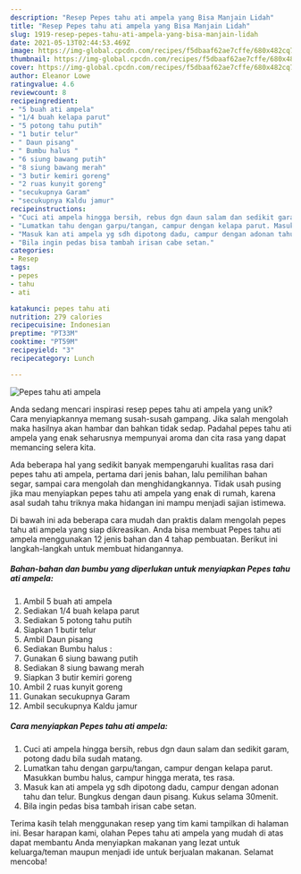 ```yaml
---
description: "Resep Pepes tahu ati ampela yang Bisa Manjain Lidah"
title: "Resep Pepes tahu ati ampela yang Bisa Manjain Lidah"
slug: 1919-resep-pepes-tahu-ati-ampela-yang-bisa-manjain-lidah
date: 2021-05-13T02:44:53.469Z
image: https://img-global.cpcdn.com/recipes/f5dbaaf62ae7cffe/680x482cq70/pepes-tahu-ati-ampela-foto-resep-utama.jpg
thumbnail: https://img-global.cpcdn.com/recipes/f5dbaaf62ae7cffe/680x482cq70/pepes-tahu-ati-ampela-foto-resep-utama.jpg
cover: https://img-global.cpcdn.com/recipes/f5dbaaf62ae7cffe/680x482cq70/pepes-tahu-ati-ampela-foto-resep-utama.jpg
author: Eleanor Lowe
ratingvalue: 4.6
reviewcount: 8
recipeingredient:
- "5 buah ati ampela"
- "1/4 buah kelapa parut"
- "5 potong tahu putih"
- "1 butir telur"
- " Daun pisang"
- " Bumbu halus "
- "6 siung bawang putih"
- "8 siung bawang merah"
- "3 butir kemiri goreng"
- "2 ruas kunyit goreng"
- "secukupnya Garam"
- "secukupnya Kaldu jamur"
recipeinstructions:
- "Cuci ati ampela hingga bersih, rebus dgn daun salam dan sedikit garam, potong dadu bila sudah matang."
- "Lumatkan tahu dengan garpu/tangan, campur dengan kelapa parut. Masukkan bumbu halus, campur hingga merata, tes rasa."
- "Masuk kan ati ampela yg sdh dipotong dadu, campur dengan adonan tahu dan telur. Bungkus dengan daun pisang. Kukus selama 30menit."
- "Bila ingin pedas bisa tambah irisan cabe setan."
categories:
- Resep
tags:
- pepes
- tahu
- ati

katakunci: pepes tahu ati 
nutrition: 279 calories
recipecuisine: Indonesian
preptime: "PT33M"
cooktime: "PT59M"
recipeyield: "3"
recipecategory: Lunch

---
```



![Pepes tahu ati ampela](https://img-global.cpcdn.com/recipes/f5dbaaf62ae7cffe/680x482cq70/pepes-tahu-ati-ampela-foto-resep-utama.jpg)

Anda sedang mencari inspirasi resep pepes tahu ati ampela yang unik? Cara menyiapkannya memang susah-susah gampang. Jika salah mengolah maka hasilnya akan hambar dan bahkan tidak sedap. Padahal pepes tahu ati ampela yang enak seharusnya mempunyai aroma dan cita rasa yang dapat memancing selera kita.

Ada beberapa hal yang sedikit banyak mempengaruhi kualitas rasa dari pepes tahu ati ampela, pertama dari jenis bahan, lalu pemilihan bahan segar, sampai cara mengolah dan menghidangkannya. Tidak usah pusing jika mau menyiapkan pepes tahu ati ampela yang enak di rumah, karena asal sudah tahu triknya maka hidangan ini mampu menjadi sajian istimewa.




Di bawah ini ada beberapa cara mudah dan praktis dalam mengolah pepes tahu ati ampela yang siap dikreasikan. Anda bisa membuat Pepes tahu ati ampela menggunakan 12 jenis bahan dan 4 tahap pembuatan. Berikut ini langkah-langkah untuk membuat hidangannya.

<!--inarticleads1-->

##### Bahan-bahan dan bumbu yang diperlukan untuk menyiapkan Pepes tahu ati ampela:

1. Ambil 5 buah ati ampela
1. Sediakan 1/4 buah kelapa parut
1. Sediakan 5 potong tahu putih
1. Siapkan 1 butir telur
1. Ambil  Daun pisang
1. Sediakan  Bumbu halus :
1. Gunakan 6 siung bawang putih
1. Sediakan 8 siung bawang merah
1. Siapkan 3 butir kemiri goreng
1. Ambil 2 ruas kunyit goreng
1. Gunakan secukupnya Garam
1. Ambil secukupnya Kaldu jamur




<!--inarticleads2-->

##### Cara menyiapkan Pepes tahu ati ampela:

1. Cuci ati ampela hingga bersih, rebus dgn daun salam dan sedikit garam, potong dadu bila sudah matang.
1. Lumatkan tahu dengan garpu/tangan, campur dengan kelapa parut. Masukkan bumbu halus, campur hingga merata, tes rasa.
1. Masuk kan ati ampela yg sdh dipotong dadu, campur dengan adonan tahu dan telur. Bungkus dengan daun pisang. Kukus selama 30menit.
1. Bila ingin pedas bisa tambah irisan cabe setan.




Terima kasih telah menggunakan resep yang tim kami tampilkan di halaman ini. Besar harapan kami, olahan Pepes tahu ati ampela yang mudah di atas dapat membantu Anda menyiapkan makanan yang lezat untuk keluarga/teman maupun menjadi ide untuk berjualan makanan. Selamat mencoba!
